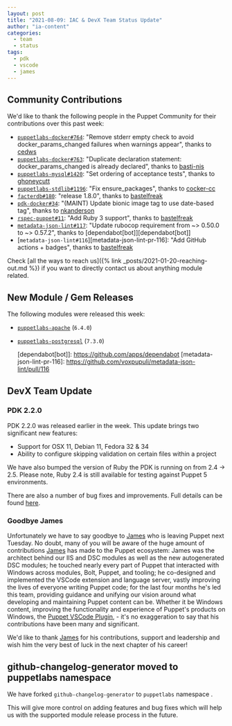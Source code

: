 ```yaml
---
layout: post
title: "2021-08-09: IAC & DevX Team Status Update"
author: "ia-content"
categories:
  - team
  - status
tags:
  - pdk
  - vscode
  - james
---
```


## Community Contributions

We'd like to thank the following people in the Puppet Community for their contributions over this past week:

- [`puppetlabs-docker#764`][puppetlabs-docker-pr-764]: "Remove stderr empty check to avoid docker_params_changed failures when warnings appear", thanks to [cedws][cedws]
- [`puppetlabs-docker#763`][puppetlabs-docker-pr-763]: "Duplicate declaration statement: docker_params_changed is already declared", thanks to [basti-nis][basti-nis]
- [`puppetlabs-mysql#1420`][puppetlabs-mysql-pr-1420]: "Set ordering of acceptance tests", thanks to [ghoneycutt][ghoneycutt]
- [`puppetlabs-stdlib#1196`][puppetlabs-stdlib-pr-1196]: "Fix ensure_packages", thanks to [cocker-cc][cocker-cc]
- [`facterdb#180`][facterdb-pr-180]: "release 1.8.0", thanks to [bastelfreak][bastelfreak]
- [`pdk-docker#34`][pdk-docker-pr-34]: "(MAINT) Update bionic image tag to use date-based tag", thanks to [nkanderson][nkanderson]
- [`rspec-puppet#11`][rspec-puppet-pr-11]: "Add Ruby 3 support", thanks to [bastelfreak][bastelfreak]
- [`metadata-json-lint#117`][metadata-json-lint-pr-117]: "Update rubocop requirement from ~> 0.50.0 to ~> 0.57.2", thanks to [dependabot[bot]][dependabot[bot]]
- [`metadata-json-lint#116`][metadata-json-lint-pr-116]: "Add GitHub actions + badges", thanks to [bastelfreak][bastelfreak]

Check [all the ways to reach us]({% link _posts/2021-01-20-reaching-out.md %}) if you want to directly contact us about anything module related.

## New Module / Gem Releases

The following modules were released this week:

- [`puppetlabs-apache`][puppetlabs-apache] (`6.4.0`)
- [`puppetlabs-postgresql`][puppetlabs-postgresql] (`7.3.0`)

  [puppetlabs-apache]: https://github.com/puppetlabs/puppetlabs-apache
  [puppetlabs-postgresql]: https://github.com/puppetlabs/puppetlabs-postgresql
  [puppetlabs-docker-pr-764]: https://github.com/puppetlabs/puppetlabs-docker/pull/764
  [cedws]: https://github.com/cedws
  [puppetlabs-docker-pr-763]: https://github.com/puppetlabs/puppetlabs-docker/pull/763
  [basti-nis]: https://github.com/basti-nis
  [puppetlabs-mysql-pr-1420]: https://github.com/puppetlabs/puppetlabs-mysql/pull/1420
  [ghoneycutt]: https://github.com/ghoneycutt
  [puppetlabs-stdlib-pr-1196]: https://github.com/puppetlabs/puppetlabs-stdlib/pull/1196
  [cocker-cc]: https://github.com/cocker-cc
  [facterdb-pr-180]: https://github.com/voxpupuli/facterdb/pull/180
  [bastelfreak]: https://github.com/bastelfreak
  [pdk-docker-pr-34]: https://github.com/puppetlabs/pdk-docker/pull/34
  [nkanderson]: https://github.com/nkanderson
  [rspec-puppet-pr-11]: https://github.com/puppetlabs/rspec-puppet/pull/11
  [metadata-json-lint-pr-117]: https://github.com/voxpupuli/metadata-json-lint/pull/117
  [dependabot[bot]]: https://github.com/apps/dependabot
  [metadata-json-lint-pr-116]: https://github.com/voxpupuli/metadata-json-lint/pull/116
## DevX Team Update

### PDK 2.2.0

PDK 2.2.0 was released earlier in the week.
This update brings two significant new features:

- Support for OSX 11, Debian 11, Fedora 32 & 34
- Ability to configure skipping validation on certain files within a project

We have also bumped the version of Ruby the PDK is running on from 2.4 -> 2.5.
Please note, Ruby 2.4 is still available for testing against Puppet 5 environments.

There are also a number of bug fixes and improvements.
Full details can be found [here](https://puppet.com/docs/pdk/2.x/pdk.html).

### Goodbye James

Unfortunately we have to say goodbye to [James][James] who is leaving Puppet next Tuesday.
No doubt, many of you will be aware of the huge amount of contributions [James][James] has made to the Puppet ecosystem: James was the architect behind our IIS and DSC modules as well as the new autogenerated DSC modules; he touched nearly every part of Puppet that interacted with Windows across modules, Bolt, Puppet, and tooling; he co-designed and implemented the VSCode extension and language server, vastly improving the lives of everyone writing Puppet code; for the last four months he's led this team, providing guidance and unifying our vision around what developing and maintaining Puppet content can be. Whether it be Windows content, improving the functionality and experience of Puppet's products on Windows, the [Puppet VSCode Plugin](https://github.com/puppetlabs/puppet-vscode), - it's no exaggeration to say that his contributions have been many and significant.

We'd like to thank [James][James] for his contributions, support and leadership and wish him the very best of luck in the next chapter of his career!
## github-changelog-generator moved to puppetlabs namespace

We have forked `github-changelog-generator` to  `puppetlabs` namespace .

This will give more control on adding features and bug fixes which will help us with the supported module release process in the future.

  [Adrian]:             https://github.com/adrianiurca
  [Ben]:                https://github.com/binford2k
  [Ciaran]:             https://github.com/sanfrancrisko
  [Daiana]:             https://github.com/daianamezdrea
  [Danny]:              https://github.com/carabasdaniel
  [DavidArmstrong]:     https://github.com/da-ar
  [DavidSchmitt]:       https://github.com/DavidS
  [DavidSwan]:          https://github.com/david22swan
  [Disha]:              https://github.com/Disha-maker
  [James]:              https://github.com/jpogran
  [Lore]:               https://github.com/lionce
  [Michael]:            https://github.com/michaeltlombardi
  [Paula]:              https://github.com/pmcmaw
  [Sheena]:             https://github.com/sheenaajay
  [Supported Modules]:  https://puppetlabs.github.io/iac/modules/
  [Tools]:              https://puppetlabs.github.io/iac/tools/
